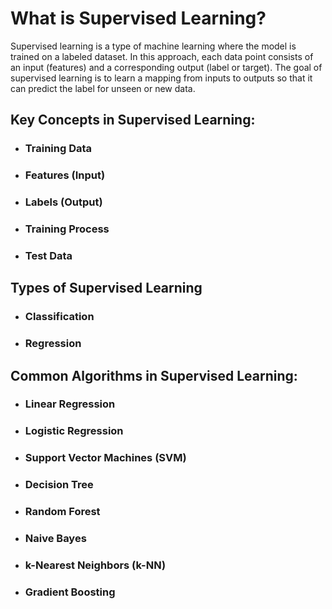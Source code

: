 # What is Supervised Learning?
Supervised learning is a type of machine learning where the model is trained on a labeled dataset. In this approach, each data point consists of an input (features) and a corresponding output (label or target). The goal of supervised learning is to learn a mapping from inputs to outputs so that it can predict the label for unseen or new data.

## Key Concepts in Supervised Learning:
- ### Training Data
- ### Features (Input)
- ### Labels (Output)
- ### Training Process
- ### Test Data

## Types of Supervised Learning
- ### Classification
- ### Regression

## Common Algorithms in Supervised Learning:
- ### Linear Regression
- ### Logistic Regression
- ### Support Vector Machines (SVM)
- ### Decision Tree
- ### Random Forest
- ### Naive Bayes
- ### k-Nearest Neighbors (k-NN)
- ### Gradient Boosting

